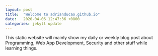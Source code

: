 ```yaml
---
layout: post
title:  "Welcome to adrianducao.github.io"
date:   2020-04-06 12:47:36 +0800
categories: jekyll update
---
```

This static website will mainly show my daily or weekly blog post about Programming, Web App Development, Security and other stuff while learning things.

<!-- {% highlight ruby %}
def print_hi(name)
  puts "Hi, #{name}"
end
print_hi('Tom')
#=> prints 'Hi, Tom' to STDOUT.
{% endhighlight %} -->

<!-- Check out the [Jekyll docs][jekyll-docs] for more info on how to get the most out of Jekyll. File all bugs/feature requests at [Jekyll’s GitHub repo][jekyll-gh]. If you have questions, you can ask them on [Jekyll Talk][jekyll-talk].

[jekyll-docs]: https://jekyllrb.com/docs/home
[jekyll-gh]:   https://github.com/jekyll/jekyll
[jekyll-talk]: https://talk.jekyllrb.com/ -->
